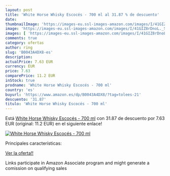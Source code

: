 ```yaml
---
layout: post
title: 'White Horse Whisky Escocés - 700 ml al 31.87 % de descuento'
date: 
thumbnailImage: 'https://images-eu.ssl-images-amazon.com/images/I/41GIZ8rDnoL._SL200_.jpg'
image: 'https://images-eu.ssl-images-amazon.com/images/I/41GIZ8rDnoL._SL200_.jpg'
images: [ 'https://images-eu.ssl-images-amazon.com/images/I/41GIZ8rDnoL._SL200_.jpg' ]
comments: true
category: ofertas
author: ring
slug: 'B0043A4DX8-es'
description:
actualPrice: 7.63 EUR
currency: EUR
price: 7.63
comparePrice: 11.2 EUR
inStock: true
prodname: 'White Horse Whisky Escocés - 700 ml'
country: 'es'
buyurl: 'https://www.amazon.es/dp/B0043A4DX8/?tag=tolees-21'
descuento: '31.87'
titulo: 'White Horse Whisky Escocés - 700 ml'
---
```


Está [White Horse Whisky Escocés - 700 ml](https://www.amazon.es/dp/B0043A4DX8/?tag=tolees-21) con 31.87 de descuento por 7.63 EUR (original: 11.2 EUR) en el siguiente enlace!

[![White Horse Whisky Escocés - 700 ml](https://images-eu.ssl-images-amazon.com/images/I/41GIZ8rDnoL._SL200_.jpg)](https://www.amazon.es/dp/B0043A4DX8/?tag=tolees-21)

Principales características:


[Ver la oferta!!](https://www.amazon.es/dp/B0043A4DX8/?tag=tolees-21)

Links participate in Amazon Associate program and might generate a comission on qualifying sales


